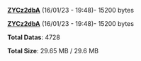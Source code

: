 [**ZYCz2dbA**](/data/ZYCz2dbA.txt) (16/01/23 - 19:48)- 15200 bytes

[**ZYCz2dbA**](/data/ZYCz2dbA.txt) (16/01/23 - 19:48)- 15200 bytes

**Total Datas**: 4728

**Total Size**: 29.65 MB / 29.6 MB